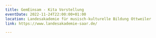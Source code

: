 ```yaml
---
title: GemEinsam - Kita Vorstellung
eventDate: 2022-11-24T22:00:00+01:00
location: Landesakademie für musisch-kulturelle Bildung Ottweiler
link: https://www.landesakademie-saar.de/

---
```

